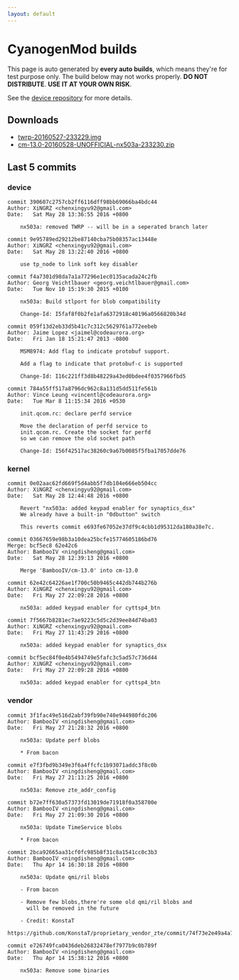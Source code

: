 ```yaml
---
layout: default
---
```


CyanogenMod builds
==========

This page is auto generated by **every auto builds**, which means they're for test purpose only. The build below may not works properly. **DO NOT DISTRIBUTE**. **USE IT AT YOUR OWN RISK**.

See the [device repository](https://github.com/nx503a-dev/android_device_zte_nx503a/tree/cm-13.0) for more details.

## Downloads

- [twrp-20160527-233229.img](http://o6wea3e46.bkt.clouddn.com/twrp-20160527-233229.img)
- [cm-13.0-20160528-UNOFFICIAL-nx503a-233230.zip](http://o6wea3e46.bkt.clouddn.com/cm-13.0-20160528-UNOFFICIAL-nx503a-233230.zip)

## Last 5 commits

### device

```
commit 390607c2757cb2ff6116dff98bb69066ba4bdc44
Author: XiNGRZ <chenxingyu92@gmail.com>
Date:   Sat May 28 13:36:55 2016 +0800

    nx503a: removed TWRP -- will be in a seperated branch later

commit 9e95789ed29212be87140cba75b08357ac13448e
Author: XiNGRZ <chenxingyu92@gmail.com>
Date:   Sat May 28 13:22:40 2016 +0800

    use tp_node to link soft key disabler

commit f4a7301d98da7a1a77296e1ec0135acada24c2fb
Author: Georg Veichtlbauer <georg.veichtlbauer@gmail.com>
Date:   Tue Nov 10 15:19:30 2015 +0100

    nx503a: Build stlport for blob compatibility
    
    Change-Id: I5faf8f0b2fe1afa6372918c40196a0566820b34d

commit 059f13d2eb33d5b41c7c312c5629761a772eebeb
Author: Jaime Lopez <jaimel@codeaurora.org>
Date:   Fri Jan 18 15:21:47 2013 -0800

    MSM8974: Add flag to indicate protobuf support.
    
    Add a flag to indicate that protobuf-c is supported
    
    Change-Id: I16c221ff3d8b48229a43ed0bdee4f0357966fbd5

commit 784a55ff517a8796dc962c8a131d5dd511fe561b
Author: Vince Leung <vincentl@codeaurora.org>
Date:   Tue Mar 8 11:15:34 2016 +0530

    init.qcom.rc: declare perfd service
    
    Move the declaration of perfd service to
    init.qcom.rc. Create the socket for perfd
    so we can remove the old socket path
    
    Change-Id: I56f42517ac38260c9a67b0085f5fba17057dde76
```

### kernel

```
commit 0e02aac62fd669f5d4abb5f7db104e666eb504cc
Author: XiNGRZ <chenxingyu92@gmail.com>
Date:   Sat May 28 12:44:48 2016 +0800

    Revert "nx503a: added keypad enabler for synaptics_dsx"
    We already have a built-in "0dbutton" switch
    
    This reverts commit e693fe67052e37df9c4cbb1d95312da180a38e7c.

commit 03667659e98b3a10dea25bcfe15774605186bd76
Merge: bcf5ec8 62e42c6
Author: BambooIV <ningdisheng@gmail.com>
Date:   Sat May 28 12:39:13 2016 +0800

    Merge 'BambooIV/cm-13.0' into cm-13.0

commit 62e42c64226ae1f700c50b9465c442db744b276b
Author: XiNGRZ <chenxingyu92@gmail.com>
Date:   Fri May 27 22:09:28 2016 +0800

    nx503a: added keypad enabler for cyttsp4_btn

commit 7f5667b8281ec7ae9223c5d5c2d39ee84d74ba03
Author: XiNGRZ <chenxingyu92@gmail.com>
Date:   Fri May 27 11:43:29 2016 +0800

    nx503a: added keypad enabler for synaptics_dsx

commit bcf5ec84f0e4b5494749e5fafc3c5ad57c736d44
Author: XiNGRZ <chenxingyu92@gmail.com>
Date:   Fri May 27 22:09:28 2016 +0800

    nx503a: added keypad enabler for cyttsp4_btn
```

### vendor

```
commit 3f1fac49e516d2abf39fb90e740e944980fdc206
Author: BambooIV <ningdisheng@gmail.com>
Date:   Fri May 27 21:28:32 2016 +0800

    nx503a: Update perf blobs
    
    * From bacon

commit e7f3fbd9b349e3f6a4ffcfc1b93071addc3f8c0b
Author: BambooIV <ningdisheng@gmail.com>
Date:   Fri May 27 21:13:25 2016 +0800

    nx503a: Remove zte_addr_config

commit b72e7ff630a57373fd13019de71918f0a358700e
Author: BambooIV <ningdisheng@gmail.com>
Date:   Fri May 27 21:09:30 2016 +0800

    nx503a: Update TimeService blobs
    
    * From bacon

commit 2bca92665aa31cf0fc985b8f31c8a1541cc0c3b3
Author: BambooIV <ningdisheng@gmail.com>
Date:   Thu Apr 14 16:30:18 2016 +0800

    nx503a: Update qmi/ril blobs
    
    - From bacon
    
    - Remove few blobs,there're some old qmi/ril blobs and
      will be removed in the future
    
    - Credit: KonstaT
      https://github.com/KonstaT/proprietary_vendor_zte/commit/74f73e2e49a4a7ff66cbf56d97ddef7bb08eb82c

commit e726749fca0436deb26832478ef7977b9c0b789f
Author: BambooIV <ningdisheng@gmail.com>
Date:   Thu Apr 14 15:38:12 2016 +0800

    nx503a: Remove some binaries
```

